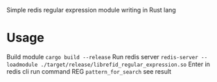 Simple redis regular expression module writing in Rust lang

# Usage
Build module `cargo build --release`
Run redis server `redis-server --loadmodule ./target/release/librefid_regular_expression.so`
Enter in redis cli run command REG `pattern_for_search` see result
